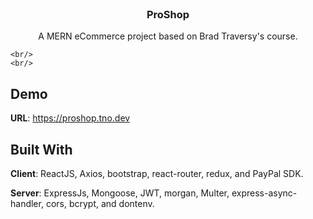 <br/>
<p align="center">
  <h3 align="center">ProShop</h3>
  <p align="center">
    A MERN eCommerce project based on Brad Traversy's course.
  

    <br/>
    <br/>
  </p>
</p>

## Demo
  **URL**: https://proshop.tno.dev
  
  
## Built With

**Client**: ReactJS, Axios, bootstrap, react-router, redux, and PayPal SDK.

**Server**: ExpressJs, Mongoose, JWT, morgan, Multer, express-async-handler, cors, bcrypt, and dontenv.

